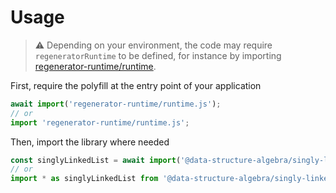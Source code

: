# Usage

> :warning: Depending on your environment, the code may require
> `regeneratorRuntime` to be defined, for instance by importing
> [regenerator-runtime/runtime](https://www.npmjs.com/package/regenerator-runtime).

First, require the polyfill at the entry point of your application
```js
await import('regenerator-runtime/runtime.js');
// or
import 'regenerator-runtime/runtime.js';
```

Then, import the library where needed
```js
const singlyLinkedList = await import('@data-structure-algebra/singly-linked-list');
// or
import * as singlyLinkedList from '@data-structure-algebra/singly-linked-list';
```
